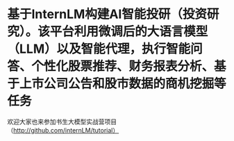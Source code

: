 # 基于InternLM构建AI智能投研（投资研究）。该平台利用微调后的大语言模型（LLM）以及智能代理，执行智能问答、个性化股票推荐、财务报表分析、基于上市公司公告和股市数据的商机挖掘等任务


欢迎大家也来参加书生大模型实战营项目（http://github.com/internLM/tutorial）
